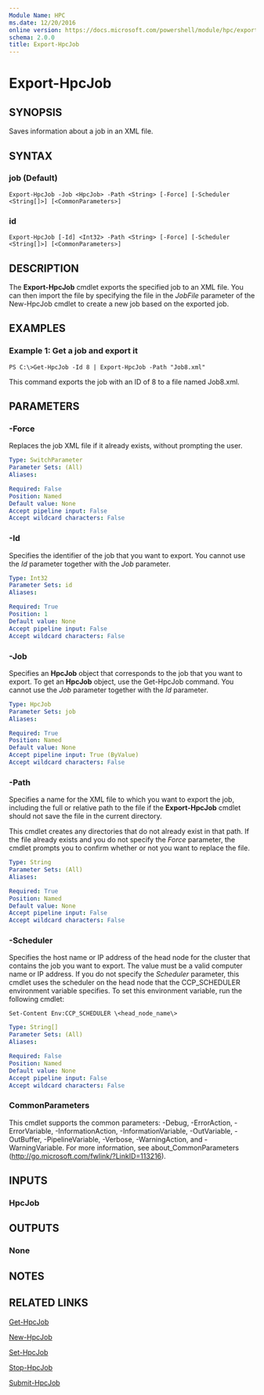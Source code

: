 ```yaml
---
Module Name: HPC
ms.date: 12/20/2016
online version: https://docs.microsoft.com/powershell/module/hpc/export-hpcjob?view=windowsserver2012r2-ps&wt.mc_id=ps-gethelp
schema: 2.0.0
title: Export-HpcJob
---
```


# Export-HpcJob

## SYNOPSIS
Saves information about a job in an XML file.

## SYNTAX

### job (Default)
```
Export-HpcJob -Job <HpcJob> -Path <String> [-Force] [-Scheduler <String[]>] [<CommonParameters>]
```

### id
```
Export-HpcJob [-Id] <Int32> -Path <String> [-Force] [-Scheduler <String[]>] [<CommonParameters>]
```

## DESCRIPTION
The **Export-HpcJob** cmdlet exports the specified job to an XML file.
You can then import the file by specifying the file in the *JobFile* parameter of the New-HpcJob cmdlet to create a new job based on the exported job.

## EXAMPLES

### Example 1: Get a job and export it
```
PS C:\>Get-HpcJob -Id 8 | Export-HpcJob -Path "Job8.xml"
```

This command exports the job with an ID of 8 to a file named Job8.xml.

## PARAMETERS

### -Force
Replaces the job XML file if it already exists, without prompting the user.

```yaml
Type: SwitchParameter
Parameter Sets: (All)
Aliases:

Required: False
Position: Named
Default value: None
Accept pipeline input: False
Accept wildcard characters: False
```

### -Id
Specifies the identifier of the job that you want to export.
You cannot use the *Id* parameter together with the *Job* parameter.

```yaml
Type: Int32
Parameter Sets: id
Aliases:

Required: True
Position: 1
Default value: None
Accept pipeline input: False
Accept wildcard characters: False
```

### -Job
Specifies an **HpcJob** object that corresponds to the job that you want to export.
To get an **HpcJob** object, use the Get-HpcJob command.
You cannot use the *Job* parameter together with the *Id* parameter.

```yaml
Type: HpcJob
Parameter Sets: job
Aliases:

Required: True
Position: Named
Default value: None
Accept pipeline input: True (ByValue)
Accept wildcard characters: False
```

### -Path
Specifies a name for the XML file to which you want to export the job, including the full or relative path to the file if the **Export-HpcJob** cmdlet should not save the file in the current directory.

This cmdlet creates any directories that do not already exist in that path.
If the file already exists and you do not specify the *Force* parameter, the cmdlet prompts you to confirm whether or not you want to replace the file.

```yaml
Type: String
Parameter Sets: (All)
Aliases:

Required: True
Position: Named
Default value: None
Accept pipeline input: False
Accept wildcard characters: False
```

### -Scheduler
Specifies the host name or IP address of the head node for the cluster that contains the job you want to export.
The value must be a valid computer name or IP address.
If you do not specify the *Scheduler* parameter, this cmdlet uses the scheduler on the head node that the CCP_SCHEDULER environment variable specifies.
To set this environment variable, run the following cmdlet:

`Set-Content Env:CCP_SCHEDULER \<head_node_name\>`

```yaml
Type: String[]
Parameter Sets: (All)
Aliases:

Required: False
Position: Named
Default value: None
Accept pipeline input: False
Accept wildcard characters: False
```

### CommonParameters
This cmdlet supports the common parameters: -Debug, -ErrorAction, -ErrorVariable, -InformationAction, -InformationVariable, -OutVariable, -OutBuffer, -PipelineVariable, -Verbose, -WarningAction, and -WarningVariable. For more information, see about_CommonParameters (http://go.microsoft.com/fwlink/?LinkID=113216).

## INPUTS

### HpcJob

## OUTPUTS

### None

## NOTES

## RELATED LINKS

[Get-HpcJob](./Get-HpcJob.md)

[New-HpcJob](./New-HpcJob.md)

[Set-HpcJob](./Set-HpcJob.md)

[Stop-HpcJob](./Stop-HpcJob.md)

[Submit-HpcJob](./Submit-HpcJob.md)
